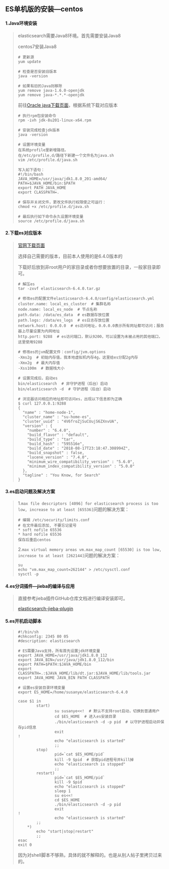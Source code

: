 ## ES单机版的安装—centos

#### 1.Java环境安装

> elasticsearch需要Java8环境。首先需要安装Java8
>
> centos7安装Java8
>
> ```
> # 更新源
> yum update
> 
> # 检查是否安装旧版本
> java -version
> 
> # 如果有旧的Java则移除
> yum remove java-1.6.0-openjdk
> yum remove java-*.*.*-openjdk
> 
> ```
>
> 前往[Oracle java下载页面](https://www.oracle.com/technetwork/java/javase/downloads/index.html)，根据系统下载对应版本
>
> ```
> # 执行rpm包安装命令
> rpm -ivh jdk-8u201-linux-x64.rpm
> 
> # 安装完成检查jdk版本
> java -version
> 
> # 设置环境变量
> 在系统profile里新增路径。
> 在/etc/profile.d/路径下新建一个文件名为java.sh
> vim /etc/profile.d/java.sh
> 
> 写入如下语句：
> #!/bin/bash
> JAVA_HOME=/usr/java/jdk1.8.0_201-amd64/
> PATH=$JAVA_HOME/bin:$PATH
> export PATH JAVA_HOME
> export CLASSPATH=.
> 
> # 保存并关闭文件，更改文件执行权限使之可运行：
> chmod +x /etc/profile.d/java.sh
> 
> # 最后执行如下命令永久设置环境变量
> source /etc/profile.d/java.sh
> ```

#### 2.下载es对应版本

> [官网下载页面](https://www.elastic.co/cn/downloads/past-releases#elasticsearch)
>
> 选择自己需要的版本，目前本人使用的是6.4.0版本的
>
> 下载好后放到非root用户的家目录或者你想要放置的目录，一般家目录即可。
>
> ```
> # 解压es
> tar -zxvf elasticsearch-6.4.0.tar.gz
> 
> # 修改es的配置文件elasticsearch-6.4.0/config/elasticsearch.yml
> cluster.name: local_es_cluster  # 集群名称
> node.name: local_es_node  # 节点名称
> path.data: /data/es_data  # es数据存放位置
> path.logs: /data/es_logs  # es日志存放位置
> network.host: 0.0.0.0  # es访问地址，0.0.0.0表示所有网址都可访问；服务器上尽量设置为内网地址
> http.port: 9288  # es访问端口，默认9200，可以设置为未被占用的其他端口，这里使用9288
> 
> # 修改es的jvm配置文件：config/jvm.options 
> -Xms2g  # 初始内存值，我本地虚拟机内存4g，这里给es分配2g内存
> -Xmx2g  # 最大内存值
> -Xss100m  # 数据栈大小
> 
> # 设置完成后，启动es
> bin/elasticsearch  # 非守护进程（后台）启动
> bin/elasticsearch -d  # 守护进程（后台）启动
> 
> # 浏览器访问相应的地址即可访问es，出现以下信息即为正确
> $ curl 127.0.0.1:9288
> {
>   "name" : "home-node-1",
>   "cluster_name" : "su-home-es",
>   "cluster_uuid" : "4V6froZjSuCUujS6ZXnvUA",
>   "version" : {
>     "number" : "6.4.0",
>     "build_flavor" : "default",
>     "build_type" : "tar",
>     "build_hash" : "595516e",
>     "build_date" : "2018-08-17T23:18:47.308994Z",
>     "build_snapshot" : false,
>     "lucene_version" : "7.4.0",
>     "minimum_wire_compatibility_version" : "5.6.0",
>     "minimum_index_compatibility_version" : "5.0.0"
>   },
>   "tagline" : "You Know, for Search"
> }
> ```

#### 3.es启动问题及解决方案

> 1.`max file descriptors [4096] for elasticsearch process is too low, increase to at least [65536]`问题的解决方案：
>
> ```
> # 编辑 /etc/security/limits.conf
> # 在文件最后添加, 不要忘记星号
> * soft nofile 65536
> * hard nofile 65536
> 保存后重启centos
> ```
>
> 2.`max virtual memory areas vm.max_map_count [65530] is too low, increase to at least [262144]`问题的解决方案：
>
> ```
> su 
> echo "vm.max_map_count=262144" > /etc/sysctl.conf
> sysctl -p
> ```

#### 4.es分词插件—jieba的编译与应用

> 直接参考jieba插件GitHub仓库文档进行编译安装即可。
>
> [elasticsearch-jieba-plugin](https://github.com/sing1ee/elasticsearch-jieba-plugin#elasticsearch-jieba-plugin)

#### 5.es开机启动脚本

> ```
> #!/bin/sh
> #chkconfig: 2345 80 05
> #description: elasticsearch
> 
> # ES需要Java支持，所有首先设置jdk环境变量
> export JAVA_HOME=/usr/java/jdk1.8.0_112
> export JAVA_BIN=/usr/java/jdk1.8.0_112/bin
> export PATH=$PATH:$JAVA_HOME/bin
> export CLASSPATH=.:$JAVA_HOME/lib/dt.jar:$JAVA_HOME/lib/tools.jar
> export JAVA_HOME JAVA_BIN PATH CLASSPATH
> 
> # 设置es安装目录环境变量
> export ES_HOME=/home/susanye/elasticsearch-6.4.0
> 
> case $1 in
>         start)
>                 su susanye<<!  # 默认不支持root启动，切换到普通用户
>                 cd $ES_HOME  # 进入es安装目录
>                 ./bin/elasticsearch -d -p pid  # 以守护进程启动并保存pid信息
>                 exit
> !
>                 echo "elasticsearch is started"
>                 ;;
>         stop)
>                 pid=`cat $ES_HOME/pid`
>                 kill -9 $pid  # 获取pid进程号并kill掉
>                 echo "elasticsearch is stopped"
>                 ;;
>         restart)
>                 pid=`cat $ES_HOME/pid`
>                 kill -9 $pid
>                 echo "elasticsearch is stopped"
>                 sleep 1
>                 su es<<!
>                 cd $ES_HOME
>                 ./bin/elasticsearch -d -p pid
>                 exit
> !
>                 echo "elasticsearch is started"
>         ;;
>     *)
>         echo "start|stop|restart"
>         ;;  
> esac
> exit 0
> ```
>
> 因为对shell脚本不够熟，具体的就不解释的。也是从别人帖子里拷贝过来的。

